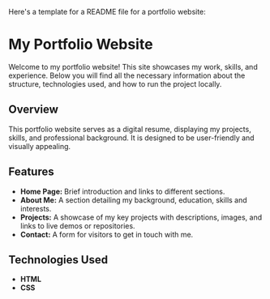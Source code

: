 Here's a template for a README file for a portfolio website:

# My Portfolio Website

Welcome to my portfolio website! This site showcases my work, skills, and experience. Below you will find all the necessary information about the structure, technologies used, and how to run the project locally.

## Overview

This portfolio website serves as a digital resume, displaying my projects, skills, and professional background. It is designed to be user-friendly and visually appealing.

## Features

- **Home Page:** Brief introduction and links to different sections.
- **About Me:** A section detailing my background, education, skills and interests.
- **Projects:** A showcase of my key projects with descriptions, images, and links to live demos or repositories.
- **Contact:** A form for visitors to get in touch with me.

## Technologies Used

- **HTML**
- **CSS**
